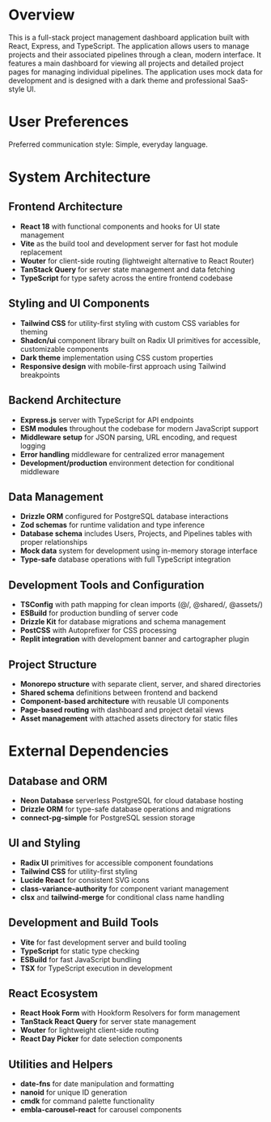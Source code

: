 # Overview

This is a full-stack project management dashboard application built with React, Express, and TypeScript. The application allows users to manage projects and their associated pipelines through a clean, modern interface. It features a main dashboard for viewing all projects and detailed project pages for managing individual pipelines. The application uses mock data for development and is designed with a dark theme and professional SaaS-style UI.

# User Preferences

Preferred communication style: Simple, everyday language.

# System Architecture

## Frontend Architecture
- **React 18** with functional components and hooks for UI state management
- **Vite** as the build tool and development server for fast hot module replacement
- **Wouter** for client-side routing (lightweight alternative to React Router)
- **TanStack Query** for server state management and data fetching
- **TypeScript** for type safety across the entire frontend codebase

## Styling and UI Components
- **Tailwind CSS** for utility-first styling with custom CSS variables for theming
- **Shadcn/ui** component library built on Radix UI primitives for accessible, customizable components
- **Dark theme** implementation using CSS custom properties
- **Responsive design** with mobile-first approach using Tailwind breakpoints

## Backend Architecture
- **Express.js** server with TypeScript for API endpoints
- **ESM modules** throughout the codebase for modern JavaScript support
- **Middleware setup** for JSON parsing, URL encoding, and request logging
- **Error handling** middleware for centralized error management
- **Development/production** environment detection for conditional middleware

## Data Management
- **Drizzle ORM** configured for PostgreSQL database interactions
- **Zod schemas** for runtime validation and type inference
- **Database schema** includes Users, Projects, and Pipelines tables with proper relationships
- **Mock data** system for development using in-memory storage interface
- **Type-safe** database operations with full TypeScript integration

## Development Tools and Configuration
- **TSConfig** with path mapping for clean imports (@/, @shared/, @assets/)
- **ESBuild** for production bundling of server code
- **Drizzle Kit** for database migrations and schema management
- **PostCSS** with Autoprefixer for CSS processing
- **Replit integration** with development banner and cartographer plugin

## Project Structure
- **Monorepo structure** with separate client, server, and shared directories
- **Shared schema** definitions between frontend and backend
- **Component-based architecture** with reusable UI components
- **Page-based routing** with dashboard and project detail views
- **Asset management** with attached assets directory for static files

# External Dependencies

## Database and ORM
- **Neon Database** serverless PostgreSQL for cloud database hosting
- **Drizzle ORM** for type-safe database operations and migrations
- **connect-pg-simple** for PostgreSQL session storage

## UI and Styling
- **Radix UI** primitives for accessible component foundations
- **Tailwind CSS** for utility-first styling
- **Lucide React** for consistent SVG icons
- **class-variance-authority** for component variant management
- **clsx** and **tailwind-merge** for conditional class name handling

## Development and Build Tools
- **Vite** for fast development server and build tooling
- **TypeScript** for static type checking
- **ESBuild** for fast JavaScript bundling
- **TSX** for TypeScript execution in development

## React Ecosystem
- **React Hook Form** with Hookform Resolvers for form management
- **TanStack React Query** for server state management
- **Wouter** for lightweight client-side routing
- **React Day Picker** for date selection components

## Utilities and Helpers
- **date-fns** for date manipulation and formatting
- **nanoid** for unique ID generation
- **cmdk** for command palette functionality
- **embla-carousel-react** for carousel components
